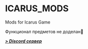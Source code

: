# ICARUS_MODS
Mods for Icarus Game

Функционал предметов не доделан🫠

***[> Discord сервер](https://discord.gg/62Kd7nh8VV)***
